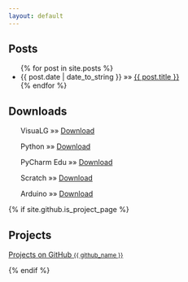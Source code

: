 ```yaml
---
layout: default
---
```

<section>
<h1>Posts</h1>

<ul class="posts">
    {% for post in site.posts %}
      <li>{{ post.date | date_to_string }} &raquo;&raquo; <a href="{{ post.url }}">{{ post.title }}</a></li>
    {% endfor %}
  </ul>

<h1>Downloads</h1>
  <ul>VisuaLG &raquo;&raquo; <a href="https://sourceforge.net/projects/visualg30/">Download</a></ul>
  <ul>Python &raquo;&raquo; <a href="https://www.python.org/downloads/">Download</a></ul>
  <ul>PyCharm Edu &raquo;&raquo; <a href="https://www.jetbrains.com/pycharm-edu/download">Download</a></ul>
  <ul>Scratch &raquo;&raquo; <a href="https://scratch.mit.edu/">Download</a></ul>
  <ul>Arduino &raquo;&raquo; <a href="https://www.arduino.cc/en/Main/Software">Download</a></ul>

{% if site.github.is_project_page %}
  <h1>Projects</h1>
  <p class="view"><a href="{{ site.github.repository_url }}">Projects on GitHub <small>{{ github_name }}</small></a></p>
{% endif %}

</section>
